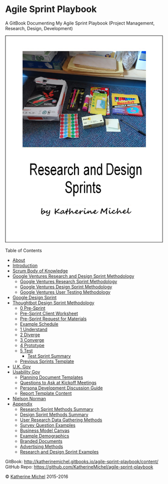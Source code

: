 # Agile Sprint Playbook

A GitBook Documenting My Agile Sprint Playbook (Project Management, Research, Design, Development)

![](cover.jpg)

Table of Contents
* [About](README.md)
* [Introduction](introduction.md)
* [Scrum Body of Knowledge](scrum-body-of-knowledge/scrum-body-of-knowledge.md)
* [Google Ventures Research and Design Sprint Methodology](google-ventures/google-ventures-research-and-design-sprint-methodology.md)
    * [Google Ventures Research Sprint Methodology](google-ventures/google-ventures-research-sprint-methodology.md)
    * [Google Ventures Design Sprint Methodology](google-ventures/google-ventures-design-sprint-methodology.md)
    * [Google Ventures User Testing Methodology](google-ventures/google-ventures-user-testing-methodology.md)
* [Google Design Sprint](google/google-design-sprint.md)
* [Thoughtbot Design Sprint Methodology](thoughtbot/thoughtbot-design-sprint-methodology.md)
    * [0 Pre-Sprint](thoughtbot/0-pre-sprint.md)
    * [Pre-Sprint Client Worksheet](thoughtbot/0-pre-sprint-client-worksheet.md)
    * [Pre-Sprint Request for Materials](thoughtbot/0-pre-sprint-request-for-materials.md)
    * [Example Schedule](thoughtbot/example-schedule.md)
    * [1 Understand](thoughtbot/1-understand.md)
    * [2 Diverge](thoughtbot/2-diverge.md)
    * [3 Converge](thoughtbot/3-converge.md)
    * [4 Prototype](thoughtbot/4-prototype.md)
    * [5 Test](thoughtbot/5-test.md)
        * [Test Sprint Summary](thoughtbot/5-test-sprint-summary.md)
    * [Previous Sprints Template](thoughtbot/previous-sprints-template.md)
* [U.K. Gov](uk-gov/uk-gov.md)
* [Usability Gov](usability-gov/usability-gov.md)
   * [Planning Document Templates](usability-gov/planning-document-templates.md)
   * [Questions to Ask at Kickoff Meetings](usability-gov/questions-to-ask-at-kickoff-meetings.md)
   * [Persona Development Discussion Guide](usability-gov/persona-development-discussion-guide.md)
   * [Report Template Content](usability-gov/report-template-content.md)
* [Nielson Norman](nielson-norman/nielson-norman.md)
* [Appendix](appendix/appendix.md)      
    * [Research Sprint Methods Summary](appendix/research-sprint-methods-summary.md)
    * [Design Sprint Methods Summary](appendix/design-sprint-methods-summary.md)
    * [User Research Data Gathering Methods](appendix/user-research-data-gathering-methods.md)
    * [Survey Question Examples](appendix/survey-question-examples.md)
    * [Business Model Canvas](business-model-canvas/business-model-canvas.md)
    * [Example Demographics](appendix/example-demographics.md)
    * [Branded Documents](appendix/branded-documents.md)
    * [Advertising Methods](appendix/advertising-methods.md)
    * [Research and Design Sprint Examples](appendix/research-and-design-sprint-examples.md)

GitBook: http://katherinemichel.gitbooks.io/agile-sprint-playbook/content/
<br> 
GitHub Repo: https://github.com/KatherineMichel/agile-sprint-playbook

© [Katherine Michel](https://twitter.com/katimichel) 2015-2016
